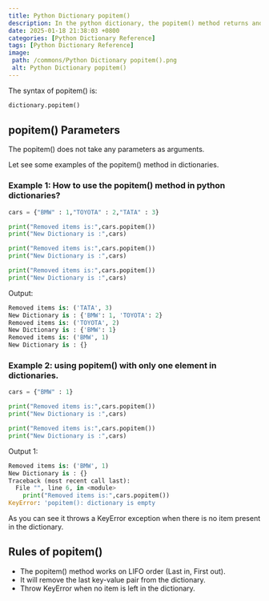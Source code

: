 ```yaml
---
title: Python Dictionary popitem()
description: In the python dictionary, the popitem() method returns and removes the last pair of the given dictionary.
date: 2025-01-18 21:38:03 +0800
categories: [Python Dictionary Reference]
tags: [Python Dictionary Reference]
image:
 path: /commons/Python Dictionary popitem().png
 alt: Python Dictionary popitem()
---
```


The syntax of popitem() is:

```python
dictionary.popitem()

```

## popitem() Parameters 

The popitem() does not take any parameters as arguments.

Let see some examples of the popitem() method in dictionaries.

<script type="text/javascript">
	atOptions = {
		'key' : 'f934c5057f4cfe34762901514605d248',
		'format' : 'iframe',
		'height' : 180,
		'width' : 300,
		'params' : {}
	};
</script>
<script type="text/javascript" src="//www.highperformanceformat.com/f934c5057f4cfe34762901514605d248/invoke.js"></script>
### Example 1: How to use the popitem() method in python dictionaries?

```python
cars = {"BMW" : 1,"TOYOTA" : 2,"TATA" : 3}

print("Removed items is:",cars.popitem())
print("New Dictionary is :",cars)

print("Removed items is:",cars.popitem())
print("New Dictionary is :",cars)

print("Removed items is:",cars.popitem())
print("New Dictionary is :",cars)

```

Output:

```python
Removed items is: ('TATA', 3)
New Dictionary is : {'BMW': 1, 'TOYOTA': 2}
Removed items is: ('TOYOTA', 2)
New Dictionary is : {'BMW': 1}
Removed items is: ('BMW', 1)
New Dictionary is : {}

```

### Example 2: using popitem() with only one element in dictionaries.

```python
cars = {"BMW" : 1}

print("Removed items is:",cars.popitem())
print("New Dictionary is :",cars)

print("Removed items is:",cars.popitem())
print("New Dictionary is :",cars)

```
<script type="text/javascript">
	atOptions = {
		'key' : 'f934c5057f4cfe34762901514605d248',
		'format' : 'iframe',
		'height' : 180,
		'width' : 300,
		'params' : {}
	};
</script>
<script type="text/javascript" src="//www.highperformanceformat.com/f934c5057f4cfe34762901514605d248/invoke.js"></script>

Output 1:

```python
Removed items is: ('BMW', 1)
New Dictionary is : {}
Traceback (most recent call last):
  File "", line 6, in <module>
    print("Removed items is:",cars.popitem())
KeyError: 'popitem(): dictionary is empty

```

<script type="text/javascript">
	atOptions = {
		'key' : 'f934c5057f4cfe34762901514605d248',
		'format' : 'iframe',
		'height' : 180,
		'width' : 300,
		'params' : {}
	};
</script>
<script type="text/javascript" src="//www.highperformanceformat.com/f934c5057f4cfe34762901514605d248/invoke.js"></script>
As you can see it throws a KeyError exception when there is no item present in the dictionary.

## Rules of popitem()

* The popitem() method works on LIFO order (Last in, First out).  
* It will remove the last key-value pair from the dictionary.  
* Throw KeyError when no item is left in the dictionary.